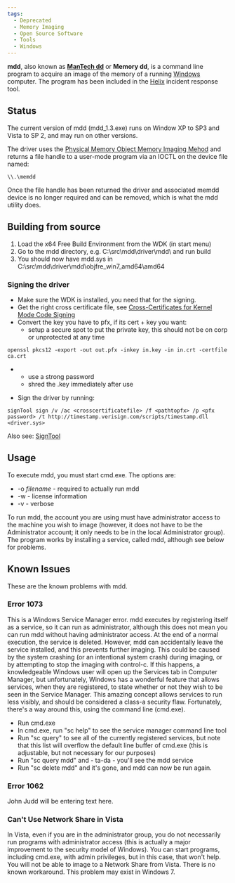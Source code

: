 ```yaml
---
tags:
  - Deprecated
  - Memory Imaging
  - Open Source Software
  - Tools
  - Windows
---
```

**mdd**, also known as **[ManTech dd](mantech.md)** or **Memory
dd**, is a command line program to acquire an image of the memory of a
running [Windows](windows.md) computer. The program has been
included in the [Helix](helix3.md) incident response tool.

## Status

The current version of mdd (mdd_1.3.exe) runs on Window XP to SP3 and
Vista to SP 2, and may run on other versions.

The driver uses the [Physical Memory Object Memory Imaging
Mehod](memory_imaging.md) and returns a file handle to a
user-mode program via an IOCTL on the device file named:

    \\.\memdd

Once the file handle has been returned the driver and associated memdd
device is no longer required and can be removed, which is what the mdd
utility does.

## Building from source

1.  Load the x64 Free Build Environment from the WDK (in start menu)
2.  Go to the mdd directory, e.g. C:\src\mdd\driver\mdd\\ and run build
3.  You should now have mdd.sys in
    C:\src\mdd\driver\mdd\objfre_win7_amd64\amd64

### Signing the driver

- Make sure the WDK is installed, you need that for the signing.
- Get the right cross certificate file, see [Cross-Certificates for
  Kernel Mode Code
  Signing](https://learn.microsoft.com/en-us/windows-hardware/drivers/install/cross-certificates-for-kernel-mode-code-signing)
- Convert the key you have to pfx, if its cert + key you want:
  - setup a secure spot to put the private key, this should not be on
    corp or unprotected at any time

<!-- -->

    openssl pkcs12 -export -out out.pfx -inkey in.key -in in.crt -certfile ca.crt

- - use a strong password
  - shred the .key immediately after use

- Sign the driver by running:

<!-- -->

    signTool sign /v /ac <crosscertificatefile> /f <pathtopfx> /p <pfx password> /t http://timestamp.verisign.com/scripts/timestamp.dll <driver.sys>

Also see: [SignTool](https://learn.microsoft.com/en-us/windows/win32/seccrypto/signtool)

## Usage

To execute mdd, you must start cmd.exe. The options are:

- -o *filename* - required to actually run mdd
- -w - license information
- -v - verbose

To run mdd, the account you are using must have administrator access to
the machine you wish to image (however, it does not have to be the
Administrator account; it only needs to be in the local Administrator
group). The program works by installing a service, called mdd, although
see below for problems.

## Known Issues

These are the known problems with mdd.

### Error 1073

This is a Windows Service Manager error. mdd executes by registering
itself as a service, so it can run as administrator, although this does
not mean you can run mdd without having administrator access. At the end
of a normal execution, the service is deleted. However, mdd can
accidentally leave the service installed, and this prevents further
imaging. This could be caused by the system crashing (or an intentional
system crash) during imaging, or by attempting to stop the imaging with
control-c. If this happens, a knowledgeable Windows user will open up
the Services tab in Computer Manager, but unfortunately, Windows has a
wonderful feature that allows services, when they are registered, to
state whether or not they wish to be seen in the Service Manager. This
amazing concept allows services to run less visibly, and should be
considered a class-a security flaw. Fortunately, there's a way around
this, using the command line (cmd.exe).

- Run cmd.exe
- In cmd.exe, run "sc help" to see the service manager command line tool
- Run "sc query" to see all of the currently registered services, but
  note that this list will overflow the default line buffer of cmd.exe
  (this is adjustable, but not necessary for our purposes)
- Run "sc query mdd" and - ta-da - you'll see the mdd service
- Run "sc delete mdd" and it's gone, and mdd can now be run again.

### Error 1062

John Judd will be entering text here.

### Can't Use Network Share in Vista

In Vista, even if you are in the administrator group, you do not
necessarily run programs with administrator access (this is actually a
major improvement to the security model of Windows). You can start
programs, including cmd.exe, with admin privileges, but in this case,
that won't help. You will not be able to image to a Network Share from
Vista. There is no known workaround. This problem may exist in Windows
7.
